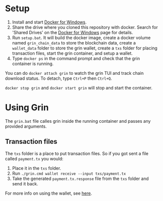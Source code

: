# Setup

1. Install and start [Docker for Windows](https://docs.docker.com/docker-for-windows/install/).
2. Share the drive where you cloned this repository with docker. Search for 'Shared Drives' on the [Docker for Windows](https://docs.docker.com/docker-for-windows/install/) page for details.
3. Run `setup.bat`. It will build the docker image, create a docker volume named `grin_chain_data` to store the blockchain data, create a `wallet_data` folder to store the grin wallet, create a `txs` folder for placing transaction files, start the grin container, and setup a wallet.
4. Type `docker ps` in the command prompt and check that the grin container is running.

You can do `docker attach grin` to watch the grin TUI and track chain download status. To detach, type `Ctrl+P` then `Ctrl+Q`.

`docker stop grin` and `docker start grin` will stop and start the container.

# Using Grin

The `grin.bat` file calles grin inside the running container and passes any provided arguments.

## Transaction files
 
 The `txs` folder is a place to put transaction files. So if you got sent a file called `payment.tx` you would:
 
 1. Place it in the `txs` folder.
 2. Run `./grin.cmd wallet receive --input txs/payment.tx`
 3. Take the generated `payment.tx.response` file from the `txs` folder and send it back.

 For more info on using the wallet, see [here](https://github.com/mimblewimble/docs/wiki/How-to-use-the-Grin-wallet).